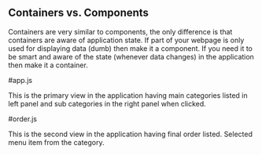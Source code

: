 ## Containers vs. Components

Containers are very similar to components, the only difference is that containers are aware of application state. If
part of your webpage is only used for displaying data (dumb) then make it a component. If you need it to be smart and
aware of the state (whenever data changes) in the application then make it a container.

#app.js

This is the primary view in the application having main categories listed in left panel and sub categories in the right panel when clicked.

#order.js

This is the second view in the application having final order listed. Selected menu item from the category.